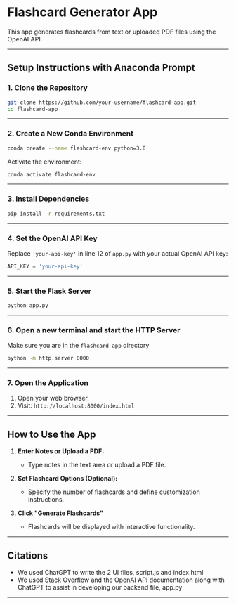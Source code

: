 # Flashcard Generator App  

This app generates flashcards from text or uploaded PDF files using the OpenAI API.  

---

## **Setup Instructions with Anaconda Prompt**  

### **1. Clone the Repository**  
```bash
git clone https://github.com/your-username/flashcard-app.git
cd flashcard-app
```

---

### **2. Create a New Conda Environment**  
```bash
conda create --name flashcard-env python=3.8
```

Activate the environment:  
```bash
conda activate flashcard-env
```

---

### **3. Install Dependencies**  
```bash
pip install -r requirements.txt
```

---

### **4. Set the OpenAI API Key**  

Replace `'your-api-key'` in line 12 of `app.py` with your actual OpenAI API key:  

```python
API_KEY = 'your-api-key'
```

---

### **5. Start the Flask Server**  
```bash
python app.py
```

---

### **6. Open a new terminal and start the HTTP Server**  

Make sure you are in the `flashcard-app` directory

```bash
python -m http.server 8000
```

---

### **7. Open the Application**  

1. Open your web browser.  
2. Visit: `http://localhost:8000/index.html`  

---

## **How to Use the App**  

1. **Enter Notes or Upload a PDF:**  
   - Type notes in the text area or upload a PDF file.

2. **Set Flashcard Options (Optional):**  
   - Specify the number of flashcards and define customization instructions.

3. **Click "Generate Flashcards"**  
   - Flashcards will be displayed with interactive functionality.

---

## **Citations**  

- We used ChatGPT to write the 2 UI files, script.js and index.html
- We used Stack Overflow and the OpenAI API documentation along with ChatGPT to assist in developing our backend file, app.py

---

